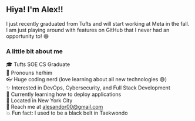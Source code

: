 ## Hiya! I'm Alex!!

I just recently graduated from Tufts and will start working at Meta in the fall. I am just playing around with features on GitHub that I never had an opportunity to! :smile:

### A little bit about me

:mortar_board: Tufts SOE CS Graduate  
:wave: Pronouns he/him  
:eyeglasses: Huge coding nerd (love learning about all new technologies :sweat_smile:)  
:sparkles: Interested in DevOps, Cybersecurity, and Full Stack Development  
:book: Currently learning how to deploy applications  
:office: Located in New York City  
:e-mail: Reach me at alesandor00@gmail.com  
:boom: Fun fact: I used to be a black belt in Taekwondo 
